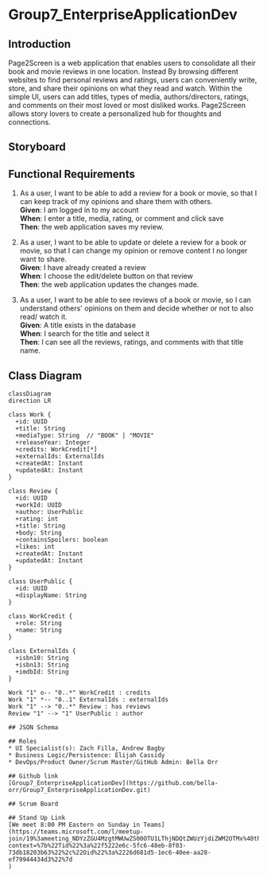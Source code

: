 # Group7_EnterpriseApplicationDev

## Introduction

Page2Screen is a web application that enables users to consolidate all their book and movie reviews in one location. Instead 
By browsing different websites to find personal reviews and ratings, users can conveniently write, store, and share their 
opinions on what they read and watch. Within the simple UI, users can add titles, types of media, authors/directors, ratings, 
and comments on their most loved or most disliked works. Page2Screen allows story lovers to create a personalized hub for thoughts and connections.

## Storyboard

## Functional Requirements

1. As a user, I want to be able to add a review for a book or movie, so that I can keep track of my opinions and share them with others. \
**Given**: I am logged in to my account \
**When**: I enter a title, media, rating, or comment and click save \
**Then**: the web application saves my review. 

2. As a user, I want to be able to update or delete a review for a book or movie, so that I can change my opinion or remove content I no longer want to share. \
**Given**: I have already created a review \
**When**: I choose the edit/delete button on that review \
**Then**: the web application updates the changes made. 

2. As a user, I want to be able to see reviews of a book or movie, so I can understand others' opinions on them and decide whether or not to also read/ watch it. \
**Given**: A title exists in the database \
**When**: I search for the title and select it \
**Then**: I can see all the reviews, ratings, and comments with that title name. 

## Class Diagram
```mermaid
classDiagram
direction LR

class Work { 
  +id: UUID
  +title: String
  +mediaType: String  // "BOOK" | "MOVIE"
  +releaseYear: Integer
  +credits: WorkCredit[*]
  +externalIds: ExternalIds
  +createdAt: Instant
  +updatedAt: Instant
}

class Review {
  +id: UUID
  +workId: UUID
  +author: UserPublic
  +rating: int
  +title: String
  +body: String
  +containsSpoilers: boolean
  +likes: int
  +createdAt: Instant
  +updatedAt: Instant
}

class UserPublic {
  +id: UUID
  +displayName: String
}

class WorkCredit {
  +role: String
  +name: String
}

class ExternalIds {
  +isbn10: String
  +isbn13: String
  +imdbId: String
}

Work "1" o-- "0..*" WorkCredit : credits
Work "1" *-- "0..1" ExternalIds : externalIds
Work "1" --> "0..*" Review : has reviews
Review "1" --> "1" UserPublic : author

## JSON Schema

## Roles
* UI Specialist(s): Zach Filla, Andrew Bagby
* Business Logic/Persistence: Elijah Cassidy
* DevOps/Product Owner/Scrum Master/GitHub Admin: Bella Orr

## Github link
[Group7_EnterpriseApplicationDev](https://github.com/bella-orr/Group7_EnterpriseApplicationDev.git)

## Scrum Board

## Stand Up Link
[We meet 8:00 PM Eastern on Sunday in Teams](https://teams.microsoft.com/l/meetup-join/19%3ameeting_NDYzZGU4MzgtMWUwZS00OTU1LThjNDQtZWUzYjdiZWM2OTMx%40thread.v2/0?context=%7b%22Tid%22%3a%22f5222e6c-5fc6-48eb-8f03-73db18203b63%22%2c%22Oid%22%3a%2226d681d5-1ec6-40ee-aa28-ef79944434d3%22%7d 
)
